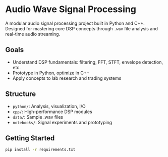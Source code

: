 # Audio Wave Signal Processing

A modular audio signal processing project built in Python and C++.  
Designed for mastering core DSP concepts through `.wav` file analysis and real-time audio streaming.

## Goals
- Understand DSP fundamentals: filtering, FFT, STFT, envelope detection, etc.
- Prototype in Python, optimize in C++
- Apply concepts to lab research and trading systems

## Structure
- `python/`: Analysis, visualization, I/O
- `cpp/`: High-performance DSP modules
- `data/`: Sample .wav files
- `notebooks/`: Signal experiments and prototyping

## Getting Started
```bash
pip install -r requirements.txt
